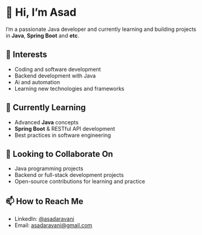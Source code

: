 # 👋 Hi, I’m Asad

I’m a passionate Java developer and currently learning and building projects in **Java**, **Spring Boot** and **etc**.  

## 👀 Interests
- Coding and software development
- Backend development with Java
- Ai and automation
- Learning new technologies and frameworks

## 🌱 Currently Learning
- Advanced **Java** concepts
- **Spring Boot** & RESTful API development
- Best practices in software engineering

## 💞️ Looking to Collaborate On
- Java programming projects
- Backend or full-stack development projects
- Open-source contributions for learning and practice

## 📫 How to Reach Me
- LinkedIn: [@asadaravani]([https://t.me/asadaravani](https://www.linkedin.com/in/asadaravani/))
- Email: asadaravani@gmail.com

